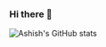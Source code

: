 ### Hi there 👋

![Ashish's GitHub stats](https://github-readme-stats.vercel.app/api?username=hugekontrast&theme=buefy&show_icons=true)
